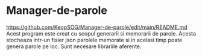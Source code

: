 # Manager-de-parole
https://github.com/KeopSOG/Manager-de-parole/edit/main/README.md
Acest program este creat cu scopul generarii si memorarii de parole. Acesta stocheaza intr-un fisier json parolele memorate si in acelasi timp poate genera parole pe loc.
Sunt necesare librariile aferente.
